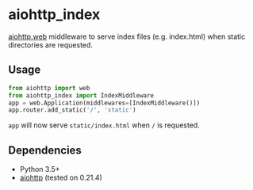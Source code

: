 # aiohttp_index

[aiohttp.web](http://aiohttp.readthedocs.org/en/stable/) middleware to serve index files
(e.g. index.html) when static directories are requested.

## Usage
``` python
from aiohttp import web
from aiohttp_index import IndexMiddleware
app = web.Application(middlewares=[IndexMiddleware()])
app.router.add_static('/', 'static')
```

`app` will now serve `static/index.html` when `/` is requested.

## Dependencies

- Python 3.5+
- [aiohttp](http://aiohttp.readthedocs.org/en/stable/) (tested on 0.21.4)
